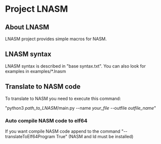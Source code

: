 # Project LNASM
## About LNASM
LNASM project provides simple macros for NASM.

## LNASM syntax
LNASM syntax is described in "base syntax.txt".
You can also look for examples in examples/*.lnasm

## Translate to NASM code
To translate to NASM you need to execute this command:

"python3 *path_to_LNASM*/main.py --name *your_file* --outfile *outfile_name*"

### Auto compile NASM code to elf64

If you want compile NASM code append to the command "--translateToElf64Program True"
(NASM and ld must be installed)
